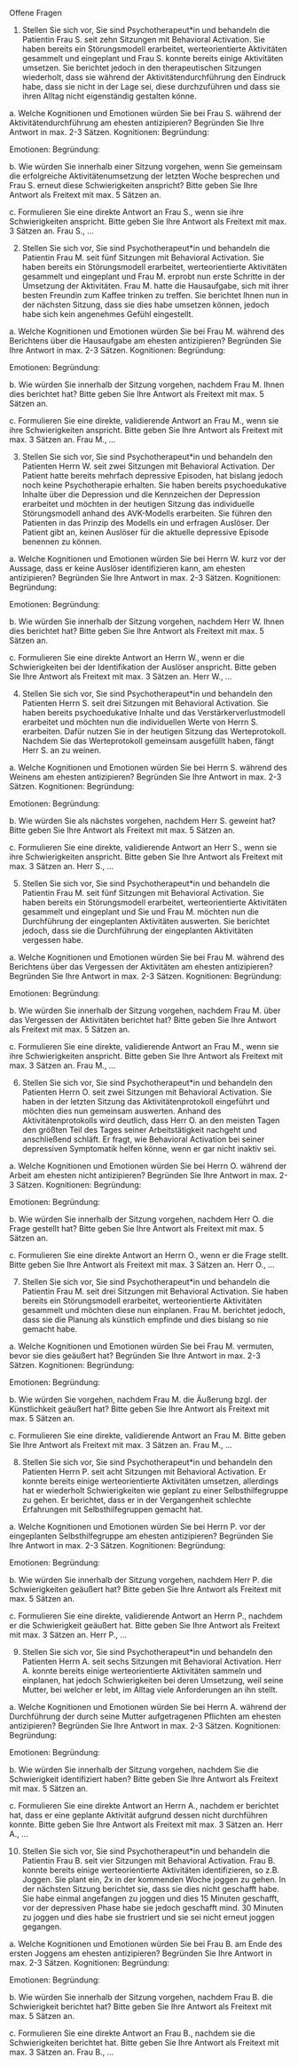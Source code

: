 Offene Fragen
 
1.	Stellen Sie sich vor, Sie sind Psychotherapeut*in und behandeln die Patientin Frau S. seit zehn Sitzungen mit Behavioral Activation. Sie haben bereits ein Störungsmodell erarbeitet, werteorientierte Aktivitäten gesammelt und eingeplant und Frau S. konnte bereits einige Aktivitäten umsetzen. Sie berichtet jedoch in den therapeutischen Sitzungen wiederholt, dass sie während der Aktivitätendurchführung den Eindruck habe, dass sie nicht in der Lage sei, diese durchzuführen und dass sie ihren Alltag nicht eigenständig gestalten könne. 
 
a.	Welche Kognitionen und Emotionen würden Sie bei Frau S. während der Aktivitätendurchführung am ehesten antizipieren? Begründen Sie Ihre Antwort in max. 2-3 Sätzen.
Kognitionen:	Begründung:
 
 
 
Emotionen:	Begründung:
 
 
 
 
b.	Wie würden Sie innerhalb einer Sitzung vorgehen, wenn Sie gemeinsam die erfolgreiche Aktivitätenumsetzung der letzten Woche besprechen und Frau S. erneut diese Schwierigkeiten anspricht? Bitte geben Sie Ihre Antwort als Freitext mit max. 5 Sätzen an.
 
 
 
 
c.	Formulieren Sie eine direkte Antwort an Frau S., wenn sie ihre Schwierigkeiten anspricht. Bitte geben Sie Ihre Antwort als Freitext mit max. 3 Sätzen an.
Frau S., …
 
2.	Stellen Sie sich vor, Sie sind Psychotherapeut*in und behandeln die Patientin Frau M. seit fünf Sitzungen mit Behavioral Activation. Sie haben bereits ein Störungsmodell erarbeitet, werteorientierte Aktivitäten gesammelt und eingeplant und Frau M. erprobt nun erste Schritte in der Umsetzung der Aktivitäten. Frau M. hatte die Hausaufgabe, sich mit ihrer besten Freundin zum Kaffee trinken zu treffen. Sie berichtet Ihnen nun in der nächsten Sitzung, dass sie dies habe umsetzen können, jedoch habe sich kein angenehmes Gefühl eingestellt.  
 
a.	Welche Kognitionen und Emotionen würden Sie bei Frau M. während des Berichtens über die Hausaufgabe am ehesten antizipieren? Begründen Sie Ihre Antwort in max. 2-3 Sätzen.
Kognitionen:	Begründung:
 
 
 
Emotionen:	Begründung:
 
 
 
 
b.	Wie würden Sie innerhalb der Sitzung vorgehen, nachdem Frau M. Ihnen dies berichtet hat? Bitte geben Sie Ihre Antwort als Freitext mit max. 5 Sätzen an.
 
 
 
 
 
c.	Formulieren Sie eine direkte, validierende Antwort an Frau M., wenn sie ihre Schwierigkeiten anspricht. Bitte geben Sie Ihre Antwort als Freitext mit max. 3 Sätzen an.
Frau M., …
 
 
3.	Stellen Sie sich vor, Sie sind Psychotherapeut*in und behandeln den Patienten Herrn W. seit zwei Sitzungen mit Behavioral Activation. Der Patient hatte bereits mehrfach depressive Episoden, hat bislang jedoch noch keine Psychotherapie erhalten. Sie haben bereits psychoedukative Inhalte über die Depression und die Kennzeichen der Depression erarbeitet und möchten in der heutigen Sitzung das individuelle Störungsmodell anhand des AVK-Modells erarbeiten. Sie führen den Patienten in das Prinzip des Modells ein und erfragen Auslöser. Der Patient gibt an, keinen Auslöser für die aktuelle depressive Episode benennen zu können.
 
a.	Welche Kognitionen und Emotionen würden Sie bei Herrn W. kurz vor der Aussage, dass er keine Auslöser identifizieren kann, am ehesten antizipieren? Begründen Sie Ihre Antwort in max. 2-3 Sätzen.
Kognitionen:	Begründung:
 
 
 
Emotionen:	Begründung:
 
 
 
 
b.	Wie würden Sie innerhalb der Sitzung vorgehen, nachdem Herr W. Ihnen dies berichtet hat? Bitte geben Sie Ihre Antwort als Freitext mit max. 5 Sätzen an.
 
 
 
 
 
 
c.	Formulieren Sie eine direkte Antwort an Herrn W., wenn er die Schwierigkeiten bei der Identifikation der Auslöser anspricht. Bitte geben Sie Ihre Antwort als Freitext mit max. 3 Sätzen an.
Herr W., …
 
 
4.	Stellen Sie sich vor, Sie sind Psychotherapeut*in und behandeln den Patienten Herrn S. seit drei Sitzungen mit Behavioral Activation. Sie haben bereits psychoedukative Inhalte und das Verstärkerverlustmodell erarbeitet und möchten nun die individuellen Werte von Herrn S. erarbeiten. Dafür nutzen Sie in der heutigen Sitzung das Werteprotokoll. Nachdem Sie das Werteprotokoll gemeinsam ausgefüllt haben, fängt Herr S. an zu weinen.
 
a.	Welche Kognitionen und Emotionen würden Sie bei Herrn S. während des Weinens am ehesten antizipieren? Begründen Sie Ihre Antwort in max. 2-3 Sätzen.
Kognitionen:	Begründung:
 
 
 
Emotionen:	Begründung:
 
 
 
 
b.	Wie würden Sie als nächstes vorgehen, nachdem Herr S. geweint hat? Bitte geben Sie Ihre Antwort als Freitext mit max. 5 Sätzen an.
 
 
 
 
 
c.	Formulieren Sie eine direkte, validierende Antwort an Herr S., wenn sie ihre Schwierigkeiten anspricht. Bitte geben Sie Ihre Antwort als Freitext mit max. 3 Sätzen an.
Herr S., …
 
 
 
5.	Stellen Sie sich vor, Sie sind Psychotherapeut*in und behandeln die Patientin Frau M. seit fünf Sitzungen mit Behavioral Activation. Sie haben bereits ein Störungsmodell erarbeitet, werteorientierte Aktivitäten gesammelt und eingeplant und Sie und Frau M. möchten nun die Durchführung der eingeplanten Aktivitäten auswerten. Sie berichtet jedoch, dass sie die Durchführung der eingeplanten Aktivitäten vergessen habe. 
 
a.	Welche Kognitionen und Emotionen würden Sie bei Frau M. während des Berichtens über das Vergessen der Aktivitäten am ehesten antizipieren? Begründen Sie Ihre Antwort in max. 2-3 Sätzen.
Kognitionen:	Begründung:
 
 
 
Emotionen:	Begründung:
 
 
 
 
b.	Wie würden Sie innerhalb der Sitzung vorgehen, nachdem Frau M. über das Vergessen der Aktivitäten berichtet hat? Bitte geben Sie Ihre Antwort als Freitext mit max. 5 Sätzen an.
 
 
 
 
 
 
c.	Formulieren Sie eine direkte, validierende Antwort an Frau M., wenn sie ihre Schwierigkeiten anspricht. Bitte geben Sie Ihre Antwort als Freitext mit max. 3 Sätzen an.
Frau M., …
 
 
 
 
 
6.	Stellen Sie sich vor, Sie sind Psychotherapeut*in und behandeln den Patienten Herrn O. seit zwei Sitzungen mit Behavioral Activation. Sie haben in der letzten Sitzung das Aktivitätenprotokoll eingeführt und möchten dies nun gemeinsam auswerten. Anhand des Aktivitätenprotokolls wird deutlich, dass Herr O. an den meisten Tagen den größten Teil des Tages seiner Arbeitstätigkeit nachgeht und anschließend schläft. Er fragt, wie Behavioral Activation bei seiner depressiven Symptomatik helfen könne, wenn er gar nicht inaktiv sei.
 
a.	Welche Kognitionen und Emotionen würden Sie bei Herrn O. während der Arbeit am ehesten nicht antizipieren? Begründen Sie Ihre Antwort in max. 2-3 Sätzen.
Kognitionen:	Begründung:
 
 
 
Emotionen:	Begründung:
 
 
 
 
b.	Wie würden Sie innerhalb der Sitzung vorgehen, nachdem Herr O. die Frage gestellt hat? Bitte geben Sie Ihre Antwort als Freitext mit max. 5 Sätzen an.
 
 
 
 
 
 
 
 
c.	Formulieren Sie eine direkte Antwort an Herrn O., wenn er die Frage stellt. Bitte geben Sie Ihre Antwort als Freitext mit max. 3 Sätzen an.
Herr O., …
 
 
 
7.	Stellen Sie sich vor, Sie sind Psychotherapeut*in und behandeln die Patientin Frau M. seit drei Sitzungen mit Behavioral Activation. Sie haben bereits ein Störungsmodell erarbeitet, werteorientierte Aktivitäten gesammelt und möchten diese nun einplanen. Frau M. berichtet jedoch, dass sie die Planung als künstlich empfinde und dies bislang so nie gemacht habe. 
 
a.	Welche Kognitionen und Emotionen würden Sie bei Frau M. vermuten, bevor sie dies geäußert hat? Begründen Sie Ihre Antwort in max. 2-3 Sätzen.
Kognitionen:	Begründung:
 
 
 
Emotionen:	Begründung:
 
 
 
 
b.	Wie würden Sie vorgehen, nachdem Frau M. die Äußerung bzgl. der Künstlichkeit geäußert hat? Bitte geben Sie Ihre Antwort als Freitext mit max. 5 Sätzen an.
 
 
 
 
 
 
 
 
 
 
c.	Formulieren Sie eine direkte, validierende Antwort an Frau M. Bitte geben Sie Ihre Antwort als Freitext mit max. 3 Sätzen an.
Frau M., …
 
 
 
 
8.	Stellen Sie sich vor, Sie sind Psychotherapeut*in und behandeln den Patienten Herrn P. seit acht Sitzungen mit Behavioral Activation. Er konnte bereits einige werteorientierte Aktivitäten umsetzen, allerdings hat er wiederholt Schwierigkeiten wie geplant zu einer Selbsthilfegruppe zu gehen. Er berichtet, dass er in der Vergangenheit schlechte Erfahrungen mit Selbsthilfegruppen gemacht hat.
 
a.	Welche Kognitionen und Emotionen würden Sie bei Herrn P. vor der eingeplanten Selbsthilfegruppe am ehesten antizipieren? Begründen Sie Ihre Antwort in max. 2-3 Sätzen.
Kognitionen:	Begründung:
 
 
 
Emotionen:	Begründung:
 
 
 
 
b.	Wie würden Sie innerhalb der Sitzung vorgehen, nachdem Herr P. die Schwierigkeiten geäußert hat? Bitte geben Sie Ihre Antwort als Freitext mit max. 5 Sätzen an.
 
 
 
 
 
 
 
 
 
c.	Formulieren Sie eine direkte, validierende Antwort an Herrn P., nachdem er die Schwierigkeit geäußert hat. Bitte geben Sie Ihre Antwort als Freitext mit max. 3 Sätzen an.
Herr P., …
 
 
 
 
 
 
 
 
 

9.	Stellen Sie sich vor, Sie sind Psychotherapeut*in und behandeln den Patienten Herrn A. seit sechs Sitzungen mit Behavioral Activation. Herr A. konnte bereits einige werteorientierte Aktivitäten sammeln und einplanen, hat jedoch Schwierigkeiten bei deren Umsetzung, weil seine Mutter, bei welcher er lebt, im Alltag viele Anforderungen an ihn stellt.
 
a.	Welche Kognitionen und Emotionen würden Sie bei Herrn A. während der Durchführung der durch seine Mutter aufgetragenen Pflichten am ehesten antizipieren? Begründen Sie Ihre Antwort in max. 2-3 Sätzen.
Kognitionen:	Begründung:
 
 
 
Emotionen:	Begründung:
 
 
 
 
b.	Wie würden Sie innerhalb der Sitzung vorgehen, nachdem Sie die Schwierigkeit identifiziert haben? Bitte geben Sie Ihre Antwort als Freitext mit max. 5 Sätzen an.
 
 
 
 
 
 
 
 
 
c.	Formulieren Sie eine direkte Antwort an Herrn A., nachdem er berichtet hat, dass er eine geplante Aktivität aufgrund dessen nicht durchführen konnte. Bitte geben Sie Ihre Antwort als Freitext mit max. 3 Sätzen an.
Herr A., …
 
 
 

10.	Stellen Sie sich vor, Sie sind Psychotherapeut*in und behandeln die Patientin Frau B. seit vier Sitzungen mit Behavioral Activation. Frau B. konnte bereits einige werteorientierte Aktivitäten identifizieren, so z.B. Joggen. Sie plant ein, 2x in der kommenden Woche joggen zu gehen. In der nächsten Sitzung berichtet sie, dass sie dies nicht geschafft habe. Sie habe einmal angefangen zu joggen und dies 15 Minuten geschafft, vor der depressiven Phase habe sie jedoch geschafft mind. 30 Minuten zu joggen und dies habe sie frustriert und sie sei nicht erneut joggen gegangen.
 
a.	Welche Kognitionen und Emotionen würden Sie bei Frau B. am Ende des ersten Joggens am ehesten antizipieren? Begründen Sie Ihre Antwort in max. 2-3 Sätzen.
Kognitionen:	Begründung:
 
 
 
Emotionen:	Begründung:
 
 
 
 
b.	Wie würden Sie innerhalb der Sitzung vorgehen, nachdem Frau B. die Schwierigkeit berichtet hat? Bitte geben Sie Ihre Antwort als Freitext mit max. 5 Sätzen an.
 
 
 
 
 
 
c.	Formulieren Sie eine direkte Antwort an Frau B., nachdem sie die Schwierigkeiten berichtet hat. Bitte geben Sie Ihre Antwort als Freitext mit max. 3 Sätzen an.
Frau B., …
 
